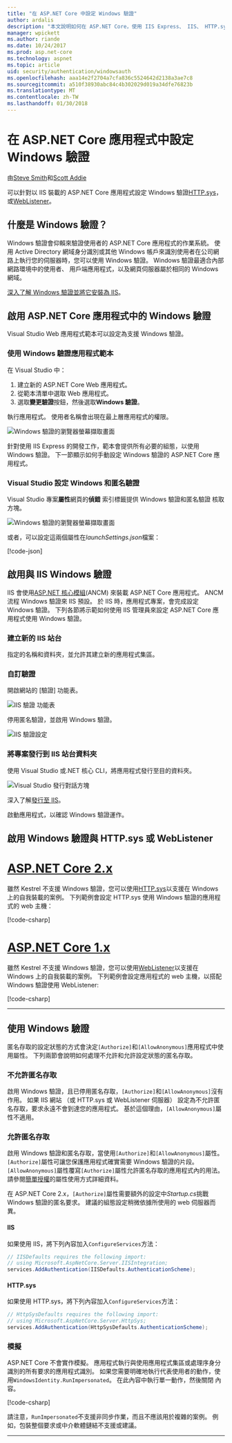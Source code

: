 ```yaml
---
title: "在 ASP.NET Core 中設定 Windows 驗證"
author: ardalis
description: "本文說明如何在 ASP.NET Core，使用 IIS Express、 IIS、 HTTP.sys 和 WebListener 中設定 Windows 驗證。"
manager: wpickett
ms.author: riande
ms.date: 10/24/2017
ms.prod: asp.net-core
ms.technology: aspnet
ms.topic: article
uid: security/authentication/windowsauth
ms.openlocfilehash: aaa14e2f2704a7cfa836c5524642d2138a3ae7c8
ms.sourcegitcommit: a510f38930abc84c4b302029d019a34dfe76823b
ms.translationtype: MT
ms.contentlocale: zh-TW
ms.lasthandoff: 01/30/2018
---
```

# <a name="configure-windows-authentication-in-an-aspnet-core-app"></a>在 ASP.NET Core 應用程式中設定 Windows 驗證

由[Steve Smith](https://ardalis.com)和[Scott Addie](https://twitter.com/Scott_Addie)

可以針對以 IIS 裝載的 ASP.NET Core 應用程式設定 Windows 驗證[HTTP.sys](xref:fundamentals/servers/httpsys)，或[WebListener](xref:fundamentals/servers/weblistener)。

## <a name="what-is-windows-authentication"></a>什麼是 Windows 驗證？

Windows 驗證會仰賴來驗證使用者的 ASP.NET Core 應用程式的作業系統。 使用 Active Directory 網域身分識別或其他 Windows 帳戶來識別使用者在公司網路上執行您的伺服器時，您可以使用 Windows 驗證。 Windows 驗證最適合內部網路環境中的使用者、 用戶端應用程式，以及網頁伺服器屬於相同的 Windows 網域。

[深入了解 Windows 驗證並將它安裝為 IIS](https://docs.microsoft.com/iis/configuration/system.webServer/security/authentication/windowsAuthentication/)。

## <a name="enable-windows-authentication-in-an-aspnet-core-app"></a>啟用 ASP.NET Core 應用程式中的 Windows 驗證

Visual Studio Web 應用程式範本可以設定為支援 Windows 驗證。

### <a name="use-the-windows-authentication-app-template"></a>使用 Windows 驗證應用程式範本

在 Visual Studio 中：
1. 建立新的 ASP.NET Core Web 應用程式。 
1. 從範本清單中選取 Web 應用程式。
1. 選取**變更驗證**按鈕，然後選取**Windows 驗證**。 

執行應用程式。 使用者名稱會出現在最上層應用程式的權限。

![Windows 驗證的瀏覽器螢幕擷取畫面](windowsauth/_static/browser-screenshot.png)

針對使用 IIS Express 的開發工作，範本會提供所有必要的組態，以使用 Windows 驗證。 下一節顯示如何手動設定 Windows 驗證的 ASP.NET Core 應用程式。

### <a name="visual-studio-settings-for-windows-and-anonymous-authentication"></a>Visual Studio 設定 Windows 和匿名驗證

Visual Studio 專案**屬性**網頁的**偵錯** 索引標籤提供 Windows 驗證和匿名驗證 核取方塊。

![Windows 驗證的瀏覽器螢幕擷取畫面](windowsauth/_static/vs-auth-property-menu.png)

或者，可以設定這兩個屬性在*launchSettings.json*檔案：

[!code-json[](windowsauth/sample/launchSettings.json?highlight=3-4)]

## <a name="enable-windows-authentication-with-iis"></a>啟用與 IIS Windows 驗證

IIS 會使用[ASP.NET 核心模組](xref:fundamentals/servers/aspnet-core-module)(ANCM) 來裝載 ASP.NET Core 應用程式。 ANCM 流程 Windows 驗證來 IIS 預設。 於 IIS 時，應用程式專案，會完成設定 Windows 驗證。 下列各節將示範如何使用 IIS 管理員來設定 ASP.NET Core 應用程式使用 Windows 驗證。

### <a name="create-a-new-iis-site"></a>建立新的 IIS 站台

指定的名稱和資料夾，並允許其建立新的應用程式集區。

### <a name="customize-authentication"></a>自訂驗證

開啟網站的 [驗證] 功能表。

![IIS 驗證 功能表](windowsauth/_static/iis-authentication-menu.png)

停用匿名驗證，並啟用 Windows 驗證。

![IIS 驗證設定](windowsauth/_static/iis-auth-settings.png)

### <a name="publish-your-project-to-the-iis-site-folder"></a>將專案發行到 IIS 站台資料夾

使用 Visual Studio 或.NET 核心 CLI，將應用程式發行至目的資料夾。

![Visual Studio 發行對話方塊](windowsauth/_static/vs-publish-app.png)

深入了解[發行至 IIS](xref:host-and-deploy/iis/index)。

啟動應用程式，以確認 Windows 驗證運作。

## <a name="enable-windows-authentication-with-httpsys-or-weblistener"></a>啟用 Windows 驗證與 HTTP.sys 或 WebListener

# <a name="aspnet-core-2xtabaspnetcore2x"></a>[ASP.NET Core 2.x](#tab/aspnetcore2x)

雖然 Kestrel 不支援 Windows 驗證，您可以使用[HTTP.sys](xref:fundamentals/servers/httpsys)以支援在 Windows 上的自我裝載的案例。 下列範例會設定 HTTP.sys 使用 Windows 驗證的應用程式的 web 主機：

[!code-csharp[](windowsauth/sample/Program2x.cs?highlight=9-14)]

# <a name="aspnet-core-1xtabaspnetcore1x"></a>[ASP.NET Core 1.x](#tab/aspnetcore1x)

雖然 Kestrel 不支援 Windows 驗證，您可以使用[WebListener](xref:fundamentals/servers/weblistener)以支援在 Windows 上的自我裝載的案例。 下列範例會設定應用程式的 web 主機，以搭配 Windows 驗證使用 WebListener:

[!code-csharp[](windowsauth/sample/Program1x.cs?highlight=6-11)]

---

## <a name="work-with-windows-authentication"></a>使用 Windows 驗證

匿名存取的設定狀態的方式會決定`[Authorize]`和`[AllowAnonymous]`應用程式中使用屬性。 下列兩節會說明如何處理不允許和允許設定狀態的匿名存取。

### <a name="disallow-anonymous-access"></a>不允許匿名存取

啟用 Windows 驗證，且已停用匿名存取，`[Authorize]`和`[AllowAnonymous]`沒有作用。 如果 IIS 網站 （或 HTTP.sys 或 WebListener 伺服器） 設定為不允許匿名存取，要求永遠不會到達您的應用程式。 基於這個理由，`[AllowAnonymous]`屬性不適用。

### <a name="allow-anonymous-access"></a>允許匿名存取

啟用 Windows 驗證和匿名存取，當使用`[Authorize]`和`[AllowAnonymous]`屬性。 `[Authorize]`屬性可讓您保護應用程式確實需要 Windows 驗證的片段。 `[AllowAnonymous]`屬性覆寫`[Authorize]`屬性允許匿名存取的應用程式內的用法。 請參閱[簡單授權](xref:security/authorization/simple)的屬性使用方式詳細資料。

在 ASP.NET Core 2.x，`[Authorize]`屬性需要額外的設定中*Startup.cs*挑戰 Windows 驗證的匿名要求。 建議的組態設定稍微依據所使用的 web 伺服器而異。

#### <a name="iis"></a>IIS

如果使用 IIS，將下列內容加入`ConfigureServices`方法： 

```csharp
// IISDefaults requires the following import:
// using Microsoft.AspNetCore.Server.IISIntegration;
services.AddAuthentication(IISDefaults.AuthenticationScheme);
```

#### <a name="httpsys"></a>HTTP.sys

如果使用 HTTP.sys，將下列內容加入`ConfigureServices`方法：

```csharp
// HttpSysDefaults requires the following import:
// using Microsoft.AspNetCore.Server.HttpSys;
services.AddAuthentication(HttpSysDefaults.AuthenticationScheme);
```

### <a name="impersonation"></a>模擬

ASP.NET Core 不會實作模擬。 應用程式執行與使用應用程式集區或處理序身分識別的所有要求的應用程式識別。 如果您需要明確地執行代表使用者的動作，使用`WindowsIdentity.RunImpersonated`。 在此內容中執行單一動作，然後關閉 內容。

[!code-csharp[](windowsauth/sample/Startup.cs?name=snippet_Impersonate&highlight=10-18)]

請注意，`RunImpersonated`不支援非同步作業，而且不應該用於複雜的案例。 例如，包裝整個要求或中介軟體鏈結不支援或建議。

---
